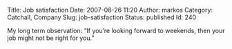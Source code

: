 Title: Job satisfaction
Date: 2007-08-26 11:20
Author: markos
Category: Catchall, Company
Slug: job-satisfaction
Status: published
Id: 240

<div>
 <p>
  My long term observation: “If you’re looking forward to weekends, then your job might not be right for you.”
 </p>
</div>
